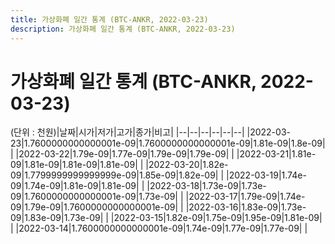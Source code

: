 ```yaml
---
title: 가상화폐 일간 통계 (BTC-ANKR, 2022-03-23)
description: 가상화폐 일간 통계 (BTC-ANKR, 2022-03-23)
---
```


가상화폐 일간 통계 (BTC-ANKR, 2022-03-23)
===

(단위 : 천원)|날짜|시가|저가|고가|종가|비고|
|--|--|--|--|--|--|
|2022-03-23|1.7600000000000001e-09|1.7600000000000001e-09|1.81e-09|1.8e-09|    |
|2022-03-22|1.79e-09|1.77e-09|1.79e-09|1.79e-09|    |
|2022-03-21|1.81e-09|1.81e-09|1.81e-09|1.81e-09|    |
|2022-03-20|1.82e-09|1.7799999999999999e-09|1.85e-09|1.82e-09|    |
|2022-03-19|1.74e-09|1.74e-09|1.81e-09|1.81e-09|    |
|2022-03-18|1.73e-09|1.73e-09|1.7600000000000001e-09|1.73e-09|    |
|2022-03-17|1.79e-09|1.74e-09|1.79e-09|1.7600000000000001e-09|    |
|2022-03-16|1.83e-09|1.73e-09|1.83e-09|1.73e-09|    |
|2022-03-15|1.82e-09|1.75e-09|1.95e-09|1.81e-09|    |
|2022-03-14|1.7600000000000001e-09|1.74e-09|1.77e-09|1.77e-09|    |
